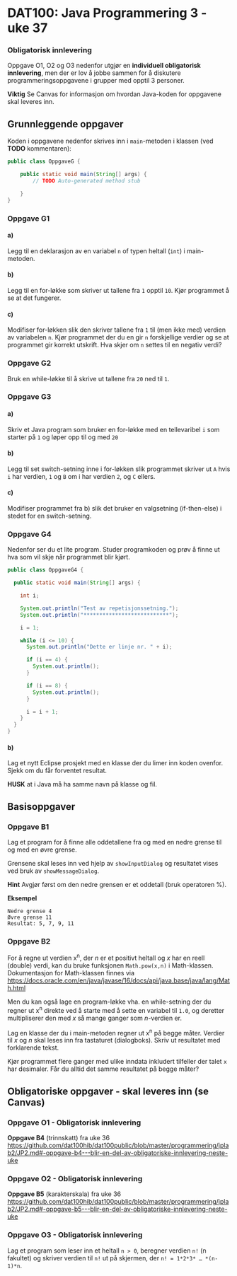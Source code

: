 # DAT100: Java Programmering 3 - uke 37

### Obligatorisk innlevering

Oppgave O1, O2 og O3 nedenfor utgjør en **individuell obligatorisk innlevering**, men der er lov å jobbe sammen for å diskutere programmeringsoppgavene i grupper med opptil 3 personer.

**Viktig** Se Canvas for informasjon om hvordan Java-koden for oppgavene skal leveres inn.

## Grunnleggende oppgaver

Koden i oppgavene nedenfor skrives inn i `main`-metoden i klassen (ved **TODO** kommentaren):

```java
public class OppgaveG {

	public static void main(String[] args) {
		// TODO Auto-generated method stub

	}
}
```

### Oppgave G1

#### a)

Legg til en deklarasjon av en variabel `n` of typen heltall (`int`) i main-metoden.

#### b)

Legg til en for-løkke som skriver ut tallene fra `1` opptil `10`. Kjør programmet å se at det fungerer.

#### c)

Modifiser for-løkken slik den skriver tallene fra `1` til (men ikke med) verdien av variabelen `n`. Kjør programmet der du en gir `n` forskjellige verdier og se at programmet gir korrekt utskrift. Hva skjer om `n` settes til en negativ verdi?

### Oppgave G2

Bruk en while-løkke til å skrive ut tallene fra `20` ned til `1`.

### Oppgave G3

#### a)

Skriv et Java program som bruker en for-løkke med en tellevaribel `i` som starter på `1` og løper opp til og med `20`

#### b)

Legg til set switch-setning inne i for-løkken slik programmet skriver ut `A` hvis `i` har verdien, `1` og `B` om i har verdien `2`, og `C` ellers.

#### c)

Modifiser programmet fra b) slik det bruker en valgsetning (if-then-else) i stedet for en switch-setning.

### Oppgave G4

Nedenfor ser du et lite program. Studer programkoden og prøv å finne ut hva som vil skje når programmet blir kjørt.

```java
public class OppgaveG4 {

  public static void main(String[] args) {

    int i;

    System.out.println("Test av repetisjonssetning.");
    System.out.println("***************************");

    i = 1;

    while (i <= 10) {
      System.out.println("Dette er linje nr. " + i);

      if (i == 4) {
        System.out.println();
      }

      if (i == 8) {
        System.out.println();
      }

      i = i + 1;
    }
  }
}
```

#### b)

Lag et nytt Eclipse prosjekt med en klasse der du limer inn koden ovenfor. Sjekk om du får forventet resultat.

**HUSK** at i Java må ha samme navn på klasse og fil.

## Basisoppgaver

### Oppgave B1

Lag et program for å finne alle oddetallene fra og med en nedre grense til og med en øvre grense.

Grensene skal leses inn ved hjelp av `showInputDialog` og resultatet vises ved bruk av
`showMessageDialog`.

**Hint** Avgjør først om den nedre grensen er et oddetall (bruk operatoren %).

**Eksempel**

```
Nedre grense 4
Øvre grense 11
Resultat: 5, 7, 9, 11
```

### Oppgave B2

For å regne ut verdien x<sup>n</sup>, der *n* er et positivt heltall og *x* har en reell (double) verdi, kan du bruke funksjonen `Math.pow(x,n)` i Math-klassen. Dokumentasjon for Math-klassen finnes via https://docs.oracle.com/en/java/javase/16/docs/api/java.base/java/lang/Math.html

Men du kan også lage en program-løkke vha. en while-setning der du regner ut x<sup>n</sup> direkte ved å starte med å sette en variabel til `1.0`, og deretter multipliserer den med *x* så mange ganger som *n*-verdien er.

Lag en klasse der du i main-metoden regner ut x<sup>n</sup> på begge måter. Verdier til *x* og *n* skal leses inn fra tastaturet (dialogboks). Skriv ut resultatet med forklarende tekst.

Kjør programmet flere ganger med ulike inndata inkludert tilfeller der talet `x` har desimaler. Får du alltid det samme resultatet på begge måter?

## Obligatoriske oppgaver - skal leveres inn (se Canvas)

### Oppgave O1 - Obligatorisk innlevering

**Oppgave B4** (trinnskatt) fra uke 36 https://github.com/dat100hib/dat100public/blob/master/programmering/jplab2/JP2.md#-oppgave-b4---blir-en-del-av-obligatoriske-innlevering-neste-uke

### Oppgave O2 - Obligatorisk innlevering

**Oppgave B5** (karakterskala) fra uke 36 https://github.com/dat100hib/dat100public/blob/master/programmering/jplab2/JP2.md#-oppgave-b5---blir-en-del-av-obligatoriske-innlevering-neste-uke

### Oppgave O3 - Obligatorisk innlevering

Lag et program som leser inn et heltall `n > 0`, beregner verdien `n!` (n fakultet) og skriver verdien til `n!` ut på skjermen, der `n! = 1*2*3* … *(n-1)*n`.
